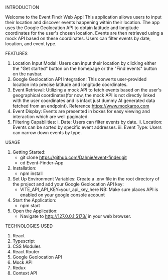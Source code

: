 <!-- EVENT FINDR APPLICATION -->

INTRODUCTION

Welcome to the Event Findr Web App! This application allows users to input their location and discover events happening within their location. The app uses the Google Geolocation API to obtain latitude and longitude coordinates for the user's chosen location. Events are then retrieved using a mock API based on these coordinates. Users can filter events by date, location, and event type.

FEATURES

1. Location Input Modal: Users can input their location by clicking either the "Get started" button on the homepage or the "Find events" button on the navbar.
2. Google Geolocation API Integration: This converts user-provided location into precise latitude and longitude coordinates.
3. Event Retrieval: Utilizing a mock API to fetch events based on the user's geographical coordinates(for now, the mock API is not directly linked with the user coordinates and is infact just dummy AI generated data fetched from an endpoint). Reference:https://www.mockaroo.com
4. Event Display: Events are presented in boxes for easy viewing and interaction which are well paginated.
5. Filtering Capabilities:
   i. Date: Users can filter events by date.
   ii. Location: Events can be sorted by specific event addresses.
   iii. Event Type: Users can narrow down events by type.

USAGE

1. Getting Started:
   - git clone https://github.com/Dahnie/event-finder.git
   - cd Event-Finder-App
2. Installation:
   - npm install
3. Set Up Environment Variables:
   Create a .env file in the root directory of the project and add your Google Geolocation API key:
   - VITE_API_API_KEY=your_api_key_here
     NB: Make sure places API is enabled on your google console account
4. Start the Application:
   - npm start
5. Open the Application:
   - Navigate to http://127.0.0.1:5173/ in your web browser.

TECHNOLOGIES USED

1. React
2. Typescript
3. CSS Modules
4. React Router
5. Google Geolocation API
6. Mock API
7. Redux
8. Context API
